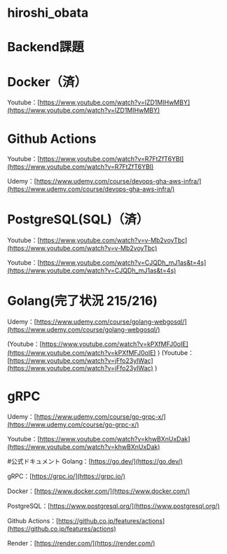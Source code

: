 # hiroshi_obata


# Backend課題

# Docker（済）

Youtube：[https://www.youtube.com/watch?v=lZD1MIHwMBY](https://www.youtube.com/watch?v=lZD1MIHwMBY)

# Github Actions

Youtube：[https://www.youtube.com/watch?v=R7FtZfT6YBI](https://www.youtube.com/watch?v=R7FtZfT6YBI)

Udemy：[https://www.udemy.com/course/devops-gha-aws-infra/](https://www.udemy.com/course/devops-gha-aws-infra/)


# PostgreSQL(SQL)（済）

Youtube：[https://www.youtube.com/watch?v=v-Mb2voyTbc](https://www.youtube.com/watch?v=v-Mb2voyTbc)

Youtube：[https://www.youtube.com/watch?v=CJQDh_mJ1as&t=4s](https://www.youtube.com/watch?v=CJQDh_mJ1as&t=4s)

# Golang(完了状況 215/216)
Udemy：[https://www.udemy.com/course/golang-webgosql/](https://www.udemy.com/course/golang-webgosql/)

(Youtube：[https://www.youtube.com/watch?v=kPXfMFJ0oIE](https://www.youtube.com/watch?v=kPXfMFJ0oIE) )
(Youtube： [https://www.youtube.com/watch?v=jFfo23yIWac](https://www.youtube.com/watch?v=jFfo23yIWac) )


# gRPC
Udemy：[https://www.udemy.com/course/go-grpc-x/](https://www.udemy.com/course/go-grpc-x/)

Youtube：[https://www.youtube.com/watch?v=khwBXnUxDak](https://www.youtube.com/watch?v=khwBXnUxDak)

#公式ドキュメント
Golang：[https://go.dev/](https://go.dev/)

gRPC：[https://grpc.io/](https://grpc.io/)

Docker：[https://www.docker.com/](https://www.docker.com/)

PostgreSQL：[https://www.postgresql.org/](https://www.postgresql.org/)

Github Actions：[https://github.co.jp/features/actions](https://github.co.jp/features/actions)

Render：[https://render.com/](https://render.com/)

